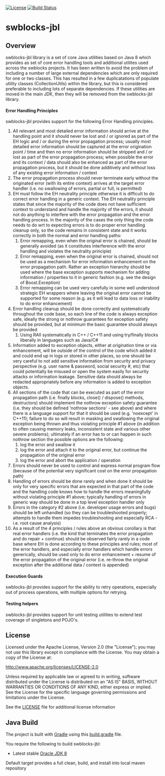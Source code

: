 [![License](http://img.shields.io/badge/license-Apache_2.0-blue.svg?style=flat)](https://www.apache.org/licenses/LICENSE-2.0.html)
[![Build Status](https://travis-ci.org/jpmorganchase/swblocks-jbl.svg?branch=master)](https://travis-ci.org/jpmorganchase/swblocks-jbl)

# swblocks-jbl

## Overview 

swblocks-jbl library is a set of core Java utilities based on Java 8 which provides as set of core error handling tools and additional utilites used across the swblocks projects.
It has been written to avoid the problem of including a number of large external dependencies which are only required for one or two classes.
This has resulted in a few duplicatations of populate utility classes (CollectionUtils) within the library, but this is considered preferable to including lots of separate dependencies.
If these utilities are moved in the main JDK, then they will be removed from the swblocks-jbl library. 

#### Error Handling Principles
swblocks-jbl provides support for the following Error Handling principles.
1. All relevant and most detailed error information should arrive at the handling point and it should never be lost and / or ignored as part of the EH logic and / or during the error propagation process; usually most detailed error information should be captured at the error origination point / time and then no error information should be stripped and / or lost as part of the error propagation process; when possible the error and its context / data should also be enhanced as part of the error propagation process, but it should be done additively and without loss of any existing error information / context
2. The error propagation process should never terminate early without the originated error (with its entire context) arrives at the target error handler (i.e. no swallowing of errors, partial or full, is permitted)
3. EH must follow the EH neutrality principle otherwise it is difficult to do correct error handling in a generic context.
The EH neutrality principle states that since the majority of the code does not have sufficient context to understand and handle the majority of the errors, it should not do anything to interfere with the error propagation and the error handling process. In the majority of the cases the only thing the code needs to do wrt to expecting errors is to do proper error handling cleanup only, so the code remains in consistent state and it works correctly in both the normal and error handling paths:
    1. Error remapping, even when the original error is chained, should be generally avoided (as it constitutes interference with the error handling and violates the neutrality principle)
    2. Error remapping, even when the original error is chained, should not be used as a mechanism for error information enhancement on the error propagation path. Rather an exception hierarchy should be used where the base exception supports mechanism for adding information / properties to it in generic fashion (e.g. see the design of Boost.Exception)
    3. Error remapping can be used very carefully in some well understood strategic EH wrappers where leaving the original error cannot be supported for some reason (e.g. as it will lead to data loss or inability to do error enhancement)
4. Error handling cleanup should be done correctly and systematically throughout the code base, so each line of the code is always exception safe, ideally the strong or nothrow guarantees for exception safety should be provided, but at minimum the basic guarantee should always be provided
    1. Using RAII systematically in C++ / C++11 and using try/finally blocks liberally in languages such as Java/C#
5. Information added to exception objects, either at origination time or via enhancement, will be outside of the control of the code which added it and could end up in logs or stored in other places, so one should be very careful to not add sensitive information from security and privacy perspective (e.g. user name & password, social security #, etc) that could potentially be misused or open the system easily for security attacks or information leakage. Sensitive data should always be redacted appropriately before any information is added to exception objects.
6. All sections of the code that can be executed as part of the error propagation path (i.e. finally blocks, close() / dispose() methods, destructors) should implement the nothrow exception safety guarantee (i.e. they should be defined 'nothrow sections' - see above) and where there is a language support for that it should be used (e.g. 'noexcept' in C++11); failure to do so will result in masking and swallowing the original exception being thrown and thus violating principle #1 above (in addition to often causing memory leaks, inconsistent state and various other severe problems); ultimately if an error has to or can happen in such nothrow section the possible options are the following:
    1. log the error and swallow it
    2. log the error and attach it to the original error, but continue the propagation of the original error
    3. log the error and abort the application / operation
7. Errors should never be used to control and express normal program flow (because of the potential very significant cost on the error propagation path)
8. Handling of errors should be done rarely and when done it should be only for very specific errors that are expected in that part of the code and the handling code knows how to handle the errors meaningfully without violating principle #1 above; typically handling of errors in generic way should be done in a top level exception handler only
9. Errors in the category #2 above (i.e. developer usage errors and bugs) should be left unhandled (so they can be troubleshooted properly; attempts to handle them impedes troubleshooting and especially RCA - i.e. root cause analysis)
10. As a result of the 4 principles / rules above an obvious corollary is that real error handlers (i.e. the kind that terminates the error propagation and do repair + continue) should be observed fairly rarely in a code base where EH is done according to these principles and rules; most of the error handlers, and especially error handlers which handle errors generically, should be used only to do error enhancement + resume of the error propagation of the original error (i.e. re-throw the original exception after the additional data / context is appended)

#### Execution Guards
swblocks-jbl provides support for the ability to retry operations, especially out of process operations, with multiple options for retrying.

#### Testing helpers
swblocks-jbl provides support for unit testing utilities to extend test coverage of singletons and POJO's. 

## License

Licensed under the Apache License, Version 2.0 (the "License"); you may not use this library except in compliance with the License. You may obtain a copy of the License at:

http://www.apache.org/licenses/LICENSE-2.0

Unless required by applicable law or agreed to in writing, software distributed under the License is distributed on an "AS IS" BASIS, WITHOUT WARRANTIES OR CONDITIONS OF ANY KIND, either express or implied. See the License for the specific language governing permissions and limitations under the License.

See the [LICENSE](LICENSE) file for additional license information

 
## Java Build

The project is built with [Gradle](http://gradle.org/) using this [build.gradle](build.gradle) file.

You require the following to build swblocks-jbl:

* Latest stable [Oracle JDK 8](http://www.oracle.com/technetwork/java/)

Default target provides a full clean, build, and install into local maven repository
